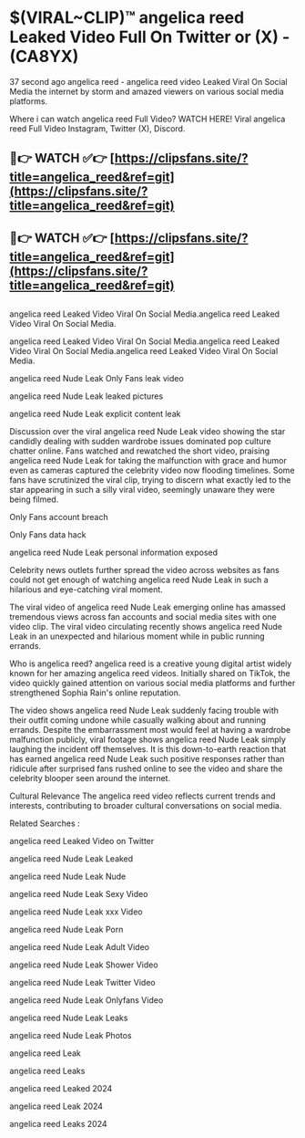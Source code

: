 # $(VIRAL~CLIP)™ angelica reed Leaked Video Full On Twitter or (X) -(CA8YX)
37 second ago angelica reed - angelica reed video Leaked Viral On Social Media the internet by storm and amazed viewers on various social media platforms.

Where i can watch angelica reed Full Video? WATCH HERE! Viral angelica reed Full Video Instagram, Twitter (X), Discord.

## 🔴👉 WATCH ✅👉 [https://clipsfans.site/?title=angelica_reed&ref=git](https://clipsfans.site/?title=angelica_reed&ref=git)
## 🔴👉 WATCH ✅👉 [https://clipsfans.site/?title=angelica_reed&ref=git](https://clipsfans.site/?title=angelica_reed&ref=git)
##
angelica reed Leaked Video Viral On Social Media.angelica reed Leaked Video Viral On Social Media.

angelica reed Leaked Video Viral On Social Media.angelica reed Leaked Video Viral On Social Media.angelica reed Leaked Video Viral On Social Media.

angelica reed Nude Leak Only Fans leak video

angelica reed Nude Leak leaked pictures

angelica reed Nude Leak explicit content leak

Discussion over the viral angelica reed Nude Leak video showing the star candidly dealing with sudden wardrobe issues dominated pop culture chatter online. Fans watched and rewatched the short video, praising angelica reed Nude Leak for taking the malfunction with grace and humor even as cameras captured the celebrity video now flooding timelines. Some fans have scrutinized the viral clip, trying to discern what exactly led to the star appearing in such a silly viral video, seemingly unaware they were being filmed.


Only Fans account breach

Only Fans data hack

angelica reed Nude Leak personal information exposed

Celebrity news outlets further spread the video across websites as fans could not get enough of watching angelica reed Nude Leak in such a hilarious and eye-catching viral moment.


The viral video of angelica reed Nude Leak emerging online has amassed tremendous views across fan accounts and social media sites with one video clip. The viral video circulating recently shows angelica reed Nude Leak in an unexpected and hilarious moment while in public running errands.


Who is angelica reed? angelica reed is a creative young digital artist widely known for her amazing angelica reed videos. Initially shared on TikTok, the video quickly gained attention on various social media platforms and further strengthened Sophia Rain's online reputation.

The video shows angelica reed Nude Leak suddenly facing trouble with their outfit coming undone while casually walking about and running errands. Despite the embarrassment most would feel at having a wardrobe malfunction publicly, viral footage shows angelica reed Nude Leak simply laughing the incident off themselves. It is this down-to-earth reaction that has earned angelica reed Nude Leak such positive responses rather than ridicule after surprised fans rushed online to see the video and share the celebrity blooper seen around the internet.

Cultural Relevance The angelica reed video reflects current trends and interests, contributing to broader cultural conversations on social media.

Related Searches :

angelica reed Leaked Video on Twitter

angelica reed Nude Leak Leaked

angelica reed Nude Leak Nude

angelica reed Nude Leak Sexy Video

angelica reed Nude Leak xxx Video

angelica reed Nude Leak Porn

angelica reed Nude Leak Adult Video

angelica reed Nude Leak Shower Video

angelica reed Nude Leak Twitter Video

angelica reed Nude Leak Onlyfans Video

angelica reed Nude Leak Leaks

angelica reed Nude Leak Photos

angelica reed Leak

angelica reed Leaks

angelica reed Leaked 2024

angelica reed Leak 2024

angelica reed Leaks 2024
